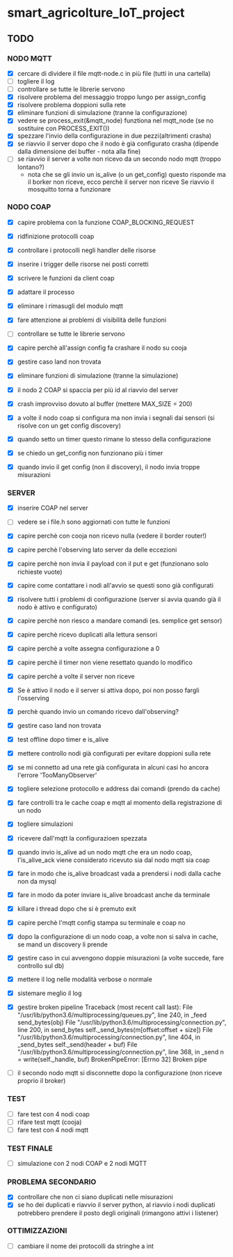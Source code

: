 # smart_agricolture_IoT_project

## TODO


### NODO MQTT

* [x] cercare di dividere il file mqtt-node.c in più file (tutti in una cartella)
* [ ] togliere il log
* [ ] controllare se tutte le librerie servono
* [x] risolvere problema del messaggio troppo lungo per assign_config
* [x] risolvere problema doppioni sulla rete
* [x] eliminare funzioni di simulazione (tranne la configurazione)
* [x] vedere se process_exit(&mqtt_node) funztiona nel mqtt_node (se no sostituire con PROCESS_EXIT())
* [x] spezzare l'invio della configurazione in due pezzi(altrimenti crasha)
* [x] se riavvio il server dopo che il nodo è già configurato crasha (dipende dalla dimensione dei buffer - nota alla fine)
* [ ] se riavvio il server a volte non ricevo da un secondo nodo mqtt (troppo lontano?)
	* nota che se gli invio un is_alive (o un get_config) questo risponde ma il borker non riceve,
		ecco perchè il server non riceve
		Se riavvio il mosquitto torna a funzionare

### NODO COAP

* [x] capire problema con la funzione COAP_BLOCKING_REQUEST
* [x] ridfinizione protocolli coap
* [x] controllare i protocolli negli handler delle risorse
* [x] inserire i trigger delle risorse nei posti corretti
* [x] scrivere le funzioni da client coap
* [x] adattare il processo
* [x] eliminare i rimasugli del modulo mqtt
* [x] fare attenzione ai problemi di visibilità delle funzioni
* [ ] controllare se tutte le librerie servono
* [x] capire perchè all'assign config fa crashare il nodo su cooja
* [x] gestire caso land non trovata
* [x] eliminare funzioni di simulazione (tranne la simulazione)
* [x] il nodo 2 COAP si spaccia per più id al riavvio del server
* [x] crash improvviso dovuto al buffer (mettere MAX_SIZE = 200)
* [x] a volte il nodo coap si configura ma non invia i segnali dai sensori (si risolve con un get config discovery)
* [x] quando setto un timer questo rimane lo stesso della configurazione 
* [x] se chiedo un get_config non funzionano più i timer
* [x] quando invio il get config (non il discovery), il nodo invia troppe misurazioni


### SERVER
* [x] inserire COAP nel server
* [ ] vedere se i file.h sono aggiornati con tutte le funzioni
* [x] capire perchè con cooja non ricevo nulla (vedere il border router!)
* [x] capire perchè l'observing lato server da delle eccezioni
* [x] capire perchè non invia il payload con il put e get (funzionano solo richieste vuote)
* [x] capire come contattare i nodi all'avvio se questi sono già configurati
* [x] risolvere tutti i problemi di configurazione (server si avvia quando già il nodo è attivo e configurato)
* [x] capire perchè non riesco a mandare comandi (es. semplice get sensor)
* [x] capire perchè ricevo duplicati alla lettura sensori
* [x] capire perchè a volte assegna configurazione a 0
* [x] capire perchè il timer non viene resettato quando lo modifico
* [x] capire perchè a volte il server non riceve
* [x] Se è attivo il nodo e il server si attiva dopo, poi non posso fargli l'osserving
* [x] perchè quando invio un comando ricevo dall'observing?
* [x] gestire caso land non trovata
* [x] test offline dopo timer e is_alive
* [x] mettere controllo nodi già configurati per evitare doppioni sulla rete
* [x] se mi connetto ad una rete già configurata in alcuni casi ho ancora l'errore 'TooManyObserver'
* [x] togliere selezione protocollo e address dai comandi (prendo da cache)
* [x] fare controlli tra le cache coap e mqtt al momento della registrazione di un nodo
* [x] togliere simulazioni
* [x] ricevere dall'mqtt la configurazioen spezzata
* [x] quando invio is_alive ad un nodo mqtt che era un nodo coap, l'is_alive_ack viene considerato 
	ricevuto sia dal nodo mqtt sia coap
* [x] fare in modo che is_alive broadcast vada a prendersi i nodi dalla cache non da mysql
* [x] fare in modo da poter inviare is_alive broadcast anche da terminale
* [x] killare i thread dopo che si è premuto exit
* [x] capire perchè l'mqtt config stampa su terminale e coap no
* [x] dopo la configurazione di un nodo coap, a volte non si salva in cache, se mand un discovery li prende
* [x] gestire caso in cui avvengono doppie misurazioni (a volte succede, fare controllo sul db)
* [x] mettere il log nelle modalità verbose o normale
* [x] sistemare meglio il log
* [x] gestire broken pipeline
		Traceback (most recent call last):
  File "/usr/lib/python3.6/multiprocessing/queues.py", line 240, in _feed
    send_bytes(obj)
  File "/usr/lib/python3.6/multiprocessing/connection.py", line 200, in send_bytes
    self._send_bytes(m[offset:offset + size])
  File "/usr/lib/python3.6/multiprocessing/connection.py", line 404, in _send_bytes
    self._send(header + buf)
  File "/usr/lib/python3.6/multiprocessing/connection.py", line 368, in _send
    n = write(self._handle, buf)
BrokenPipeError: [Errno 32] Broken pipe
* [ ] il secondo nodo mqtt si disconnette dopo la configurazione (non riceve proprio il broker)



### TEST
* [ ] fare test con 4 nodi coap
* [ ] rifare test mqtt (cooja)
* [ ] fare test con 4 nodi mqtt

### TEST FINALE
* [ ] simulazione con 2 nodi COAP e 2 nodi MQTT

### PROBLEMA SECONDARIO
* [x] controllare che non ci siano duplicati nelle misurazioni 
* [x] se ho dei duplicati e riavvio il server python, al riavvio i nodi duplicati potrebbero prendere il posto degli
originali (rimangono attivi i listener)

### OTTIMIZZAZIONI
* [ ] cambiare il nome dei protocolli da stringhe a int


